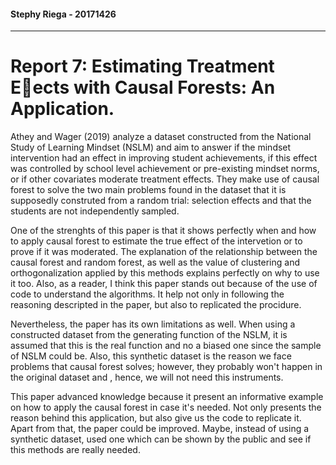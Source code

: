 #### Stephy Riega - 20171426

***

# Report 7: Estimating Treatment Eects with Causal Forests: An Application.
 
 Athey and Wager (2019) analyze a dataset constructed from the National Study of Learning Mindset (NSLM) and aim to answer if the mindset intervention had an effect in improving student achievements, if this effect was controlled by school level achievement or pre-existing mindset norms, or if other covariates moderate treatment effects. They make use of causal forest to solve the two main problems found in the dataset that it is supposedly construted from a random trial: selection effects and that the students are not independently sampled. 

One of the strenghts of this paper is that it shows perfectly when and how to apply causal forest to estimate the true effect of the intervetion or to prove if it was moderated. The explanation of the relationship between the causal forest and random forest, as well as the value of clustering and orthogonalization applied by this methods explains perfectly on why to use it too. Also, as a reader, I think this paper stands out because of the use of code to understand the algorithms. It help not only in following the reasoning descripted in the paper, but also to replicated the procidure. 

Nevertheless, the paper has its own limitations as well. When using a constructed dataset from the generating function of the NSLM, it is assumed that this is the real function and no a biased one since the sample of NSLM could be. Also, this synthetic dataset is the reason we face problems that causal forest solves; however, they probably won't happen in the original dataset and , hence, we will not need this instruments. 

This paper advanced knowledge because it present an informative example on how to apply the causal forest in case it's needed. Not only presents the reason behind this application, but also give us the code to replicate it. Apart from that, the paper could be improved. Maybe, instead of using a synthetic dataset, used one which can be shown by the public and see if this methods are really needed. 
